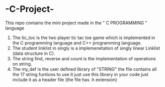 # -C-Project-
This repo contains the mini project made in the " C PROGRAMMING " language 
1. The tic_toc is the two player tic tac toe game which is implemented in the C programming language and C++ programming language.
2. The student linklist in singly is a implemenetation of singly linear Linklist (data structure in C).
3. The string find, reverse and count is the implementation of operations on string.
4. The my_def is the user defined library of "STRING" the file contains all the 17 string funtions to use it just use this library in your code just include it as a header file (the file has .h extension)

